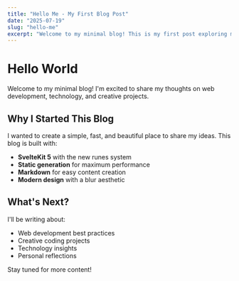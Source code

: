 ```yaml
---
title: "Hello Me - My First Blog Post"
date: "2025-07-19"
slug: "hello-me"
excerpt: "Welcome to my minimal blog! This is my first post exploring modern web development."
---
```


# Hello World

Welcome to my minimal blog! I'm excited to share my thoughts on web development, technology, and creative projects.

## Why I Started This Blog

I wanted to create a simple, fast, and beautiful place to share my ideas. This blog is built with:

- **SvelteKit 5** with the new runes system
- **Static generation** for maximum performance
- **Markdown** for easy content creation
- **Modern design** with a blur aesthetic

## What's Next?

I'll be writing about:

- Web development best practices
- Creative coding projects
- Technology insights
- Personal reflections

Stay tuned for more content!
